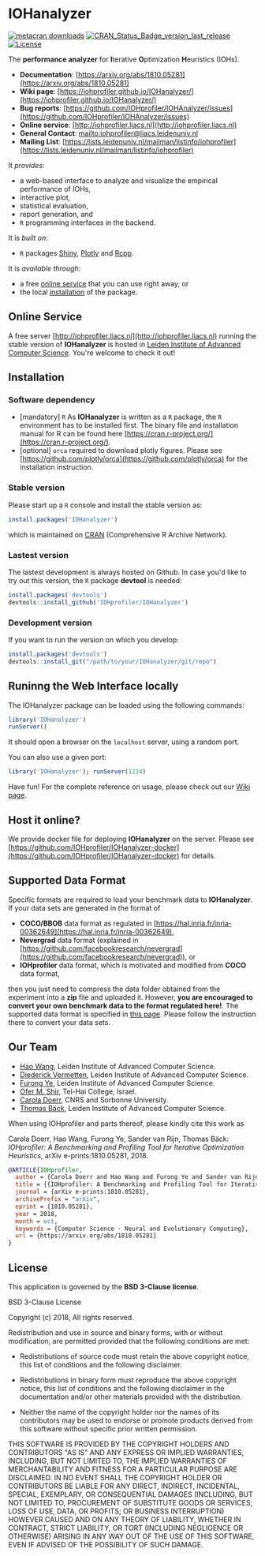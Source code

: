 # IOHanalyzer

[![metacran downloads](https://cranlogs.r-pkg.org/badges/IOHanalyzer)](https://cran.r-project.org/package=IOHanalyzer)
[![CRAN_Status_Badge_version_last_release](https://www.r-pkg.org/badges/version-last-release/IOHanalyzer)](https://cran.r-project.org/package=IOHanalyzer)
[![License](https://img.shields.io/badge/License-BSD%203--Clause-blue.svg)](https://opensource.org/licenses/BSD-3-Clause)

The __performance analyzer__ for **I**terative **O**ptimization **H**euristics (IOHs).

* __Documentation__: [https://arxiv.org/abs/1810.05281](https://arxiv.org/abs/1810.05281)
* __Wiki page__: [https://iohprofiler.github.io/IOHanalyzer/](https://iohprofiler.github.io/IOHanalyzer/)
* __Bug reports__: [https://github.com/IOHprofiler/IOHAnalyzer/issues](https://github.com/IOHprofiler/IOHAnalyzer/issues)
* __Online service__: [http://iohprofiler.liacs.nl](http://iohprofiler.liacs.nl)
* __General Contact__: [mailto:iohprofiler@liacs.leidenuniv.nl](mailto:iohprofiler@liacs.leidenuniv.nl)
* __Mailing List__: [https://lists.leidenuniv.nl/mailman/listinfo/iohprofiler](https://lists.leidenuniv.nl/mailman/listinfo/iohprofiler)

It _provides_:

* a web-based interface to analyze and visualize the empirical performance of IOHs,
* interactive plot,
* statistical evaluation,
* report generation, and
* `R` programming interfaces in the backend.

It is _built on_:

* `R` packages [Shiny](https://shiny.rstudio.com/), [Plotly](https://plot.ly/) and [Rcpp](http://www.rcpp.org/).
<!-- * [scmacp](https://github.com/b0rxa/scmamp) package for Bayesian analysis. -->

It is _available through_:

* a free [online service](#server) that you can use right away, or
* the local [installation](#install) of the package.

## <a name="server"></a>Online Service

A free server [http://iohprofiler.liacs.nl](http://iohprofiler.liacs.nl) running the stable version of __IOHanalyzer__ is hosted in [Leiden Institute of Advanced Computer Science](https://liacs.leidenuniv.nl/). You're welcome to check it out!

## <a name="install"></a>Installation

### Software dependency

* [mandatory] `R` As __IOHanalyzer__ is written as a `R` package, the `R` environment has to be installed first. The binary file and installation manual for R can be found here [https://cran.r-project.org/](https://cran.r-project.org/).
* [optional] `orca` required to download plotly figures. Please see [https://github.com/plotly/orca](https://github.com/plotly/orca) for the installation instruction.

### Stable version

Please start up a `R` console and install the stable version as:

```r
install.packages('IOHanalyzer')
```

which is maintained on [CRAN](https://CRAN.R-project.org/package=IOHanalyzer) (Comprehensive R Archive Network).

### Lastest version

The lastest development is always hosted on Github. In case you'd like to try out this version, the `R` package **devtool** is needed:

```r
install.packages('devtools')
devtools::install_github('IOHprofiler/IOHanalyzer')
```

### Development version

If you want to run the version on which you develop:

```r
install.packages('devtools')
devtools::install_git("/path/to/your/IOHanalyzer/git/repo")
```

## <a name="run"></a>Runinng the Web Interface locally

The IOHanalyzer package can be loaded using the following commands:

```r
library('IOHanalyzer')
runServer()
```

It should open a browser on the `localhost` server, using a random port.

You can also use a given port:
```r
library('IOHanalyzer'); runServer(1234)
```

Have fun! For the complete reference on usage, please check out our [Wiki page](https://iohprofiler.github.io/).

## Host it online?

We provide docker file for deploying __IOHanalyzer__ on the server. Please see [https://github.com/IOHprofiler/IOHanalyzer-docker](https://github.com/IOHprofiler/IOHanalyzer-docker) for details.

## Supported Data Format

Specific formats are required to load your benchmark data to **IOHanalyzer**. If your data sets are generated in the format of

* **COCO/BBOB** data format as regulated in [https://hal.inria.fr/inria-00362649](https://hal.inria.fr/inria-00362649),
* **Nevergrad** data format (explained in [https://github.com/facebookresearch/nevergrad](https://github.com/facebookresearch/nevergrad)), or
* **IOHprofiler** data format, which is motivated and modified from **COCO** data format,

then you just need to compress the data folder obtained from the experiment into a __zip__ file and uploaded it. However, **you are encouraged to convert your own benchmark data to the format regulated here!**. The supported data format is specified in [this page](https://iohprofiler.github.io/IOHanalyzer/data/). Please follow the instruction there to convert your data sets.

## Our Team

* [Hao Wang](https://www.universiteitleiden.nl/en/staffmembers/hao-wang), Leiden Institute of Advanced Computer Science.
* [Diederick Vermetten](https://www.universiteitleiden.nl/en/staffmembers/diederick-vermetten), Leiden Institute of Advanced Computer Science.
* [Furong Ye](https://www.universiteitleiden.nl/en/staffmembers/furong-ye), Leiden Institute of Advanced Computer Science.
* [Ofer M. Shir](https://ofersh.github.io/telhai), Tel-Hai College, Israel.
* [Carola Doerr](http://www-desir.lip6.fr/~doerr/), CNRS and Sorbonne University.
* [Thomas Bäck](https://www.universiteitleiden.nl/en/staffmembers/thomas-back), Leiden Institute of Advanced Computer Science.

When using IOHprofiler and parts thereof, please kindly cite this work as

Carola Doerr, Hao Wang, Furong Ye, Sander van Rijn, Thomas Bäck: _IOHprofiler: A Benchmarking and Profiling Tool for Iterative Optimization Heuristics_, arXiv e-prints:1810.05281, 2018.

```bibtex
@ARTICLE{IOHprofiler,
  author = {Carola Doerr and Hao Wang and Furong Ye and Sander van Rijn and Thomas B{\"a}ck},
  title = {{IOHprofiler: A Benchmarking and Profiling Tool for Iterative Optimization Heuristics}},
  journal = {arXiv e-prints:1810.05281},
  archivePrefix = "arXiv",
  eprint = {1810.05281},
  year = 2018,
  month = oct,
  keywords = {Computer Science - Neural and Evolutionary Computing},
  url = {https://arxiv.org/abs/1810.05281}
}
```

## License

This application is governed by the __BSD 3-Clause license__.

BSD 3-Clause License

Copyright (c) 2018,
All rights reserved.

Redistribution and use in source and binary forms, with or without
modification, are permitted provided that the following conditions are met:

* Redistributions of source code must retain the above copyright notice, this
  list of conditions and the following disclaimer.

* Redistributions in binary form must reproduce the above copyright notice,
  this list of conditions and the following disclaimer in the documentation
  and/or other materials provided with the distribution.

* Neither the name of the copyright holder nor the names of its
  contributors may be used to endorse or promote products derived from
  this software without specific prior written permission.

THIS SOFTWARE IS PROVIDED BY THE COPYRIGHT HOLDERS AND CONTRIBUTORS "AS IS"
AND ANY EXPRESS OR IMPLIED WARRANTIES, INCLUDING, BUT NOT LIMITED TO, THE
IMPLIED WARRANTIES OF MERCHANTABILITY AND FITNESS FOR A PARTICULAR PURPOSE ARE
DISCLAIMED. IN NO EVENT SHALL THE COPYRIGHT HOLDER OR CONTRIBUTORS BE LIABLE
FOR ANY DIRECT, INDIRECT, INCIDENTAL, SPECIAL, EXEMPLARY, OR CONSEQUENTIAL
DAMAGES (INCLUDING, BUT NOT LIMITED TO, PROCUREMENT OF SUBSTITUTE GOODS OR
SERVICES; LOSS OF USE, DATA, OR PROFITS; OR BUSINESS INTERRUPTION) HOWEVER
CAUSED AND ON ANY THEORY OF LIABILITY, WHETHER IN CONTRACT, STRICT LIABILITY,
OR TORT (INCLUDING NEGLIGENCE OR OTHERWISE) ARISING IN ANY WAY OUT OF THE USE
OF THIS SOFTWARE, EVEN IF ADVISED OF THE POSSIBILITY OF SUCH DAMAGE.
